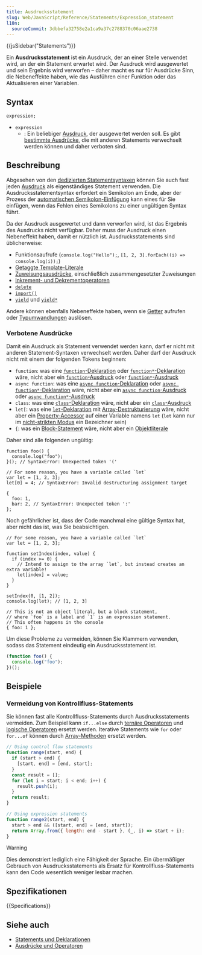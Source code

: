 ```yaml
---
title: Ausdrucksstatement
slug: Web/JavaScript/Reference/Statements/Expression_statement
l10n:
  sourceCommit: 3dbbefa32758e2a1ca9a37c2788370c06aae2738
---
```


{{jsSidebar("Statements")}}

Ein **Ausdrucksstatement** ist ein Ausdruck, der an einer Stelle verwendet wird, an der ein Statement erwartet wird. Der Ausdruck wird ausgewertet und sein Ergebnis wird verworfen – daher macht es nur für Ausdrücke Sinn, die Nebeneffekte haben, wie das Ausführen einer Funktion oder das Aktualisieren einer Variablen.

## Syntax

```js-nolint
expression;
```

- `expression`
  - : Ein beliebiger [Ausdruck](/de/docs/Web/JavaScript/Reference/Operators), der ausgewertet werden soll. Es gibt [bestimmte Ausdrücke](#verbotene_ausdrücke), die mit anderen Statements verwechselt werden können und daher verboten sind.

## Beschreibung

Abgesehen von den [dedizierten Statementsyntaxen](/de/docs/Web/JavaScript/Reference/Statements) können Sie auch fast jeden [Ausdruck](/de/docs/Web/JavaScript/Reference/Operators) als eigenständiges Statement verwenden. Die Ausdrucksstatementsyntax erfordert ein Semikolon am Ende, aber der Prozess der [automatischen Semikolon-Einfügung](/de/docs/Web/JavaScript/Reference/Lexical_grammar#automatic_semicolon_insertion) kann eines für Sie einfügen, wenn das Fehlen eines Semikolons zu einer ungültigen Syntax führt.

Da der Ausdruck ausgewertet und dann verworfen wird, ist das Ergebnis des Ausdrucks nicht verfügbar. Daher muss der Ausdruck einen Nebeneffekt haben, damit er nützlich ist. Ausdrucksstatements sind üblicherweise:

- Funktionsaufrufe (`console.log("Hello");`, `[1, 2, 3].forEach((i) => console.log(i));`)
- [Getaggte Template-Literale](/de/docs/Web/JavaScript/Reference/Template_literals#tagged_templates)
- [Zuweisungsausdrücke](/de/docs/Web/JavaScript/Reference/Operators#assignment_operators), einschließlich zusammengesetzter Zuweisungen
- [Inkrement- und Dekrementoperatoren](/de/docs/Web/JavaScript/Reference/Operators#increment_and_decrement)
- [`delete`](/de/docs/Web/JavaScript/Reference/Operators/delete)
- [`import()`](/de/docs/Web/JavaScript/Reference/Operators/import)
- [`yield`](/de/docs/Web/JavaScript/Reference/Operators/yield) und [`yield*`](/de/docs/Web/JavaScript/Reference/Operators/yield*)

Andere können ebenfalls Nebeneffekte haben, wenn sie [Getter](/de/docs/Web/JavaScript/Reference/Functions/get) aufrufen oder [Typumwandlungen](/de/docs/Web/JavaScript/Guide/Data_structures#type_coercion) auslösen.

### Verbotene Ausdrücke

Damit ein Ausdruck als Statement verwendet werden kann, darf er nicht mit anderen Statement-Syntaxen verwechselt werden. Daher darf der Ausdruck nicht mit einem der folgenden Tokens beginnen:

- `function`: was eine [`function`-Deklaration](/de/docs/Web/JavaScript/Reference/Statements/function) oder [`function*`-Deklaration](/de/docs/Web/JavaScript/Reference/Statements/function*) wäre, nicht aber ein [`function`-Ausdruck](/de/docs/Web/JavaScript/Reference/Operators/function) oder [`function*`-Ausdruck](/de/docs/Web/JavaScript/Reference/Operators/function*)
- `async function`: was eine [`async function`-Deklaration](/de/docs/Web/JavaScript/Reference/Statements/async_function) oder [`async function*`-Deklaration](/de/docs/Web/JavaScript/Reference/Statements/async_function*) wäre, nicht aber ein [`async function`-Ausdruck](/de/docs/Web/JavaScript/Reference/Operators/async_function) oder [`async function*`-Ausdruck](/de/docs/Web/JavaScript/Reference/Operators/async_function*)
- `class`: was eine [`class`-Deklaration](/de/docs/Web/JavaScript/Reference/Statements/class) wäre, nicht aber ein [`class`-Ausdruck](/de/docs/Web/JavaScript/Reference/Operators/class)
- `let[`: was eine [`let`-Deklaration](/de/docs/Web/JavaScript/Reference/Statements/let) mit [Array-Destrukturierung](/de/docs/Web/JavaScript/Reference/Operators/Destructuring_assignment) wäre, nicht aber ein [Property-Accessor](/de/docs/Web/JavaScript/Reference/Operators/Property_accessors) auf einer Variable namens `let` (`let` kann nur im [nicht-strikten Modus](/de/docs/Web/JavaScript/Reference/Strict_mode#extra_reserved_words) ein Bezeichner sein)
- `{`: was ein [Block-Statement](/de/docs/Web/JavaScript/Reference/Statements/block) wäre, nicht aber ein [Objektliterale](/de/docs/Web/JavaScript/Reference/Operators/Object_initializer)

Daher sind alle folgenden ungültig:

```js-nolint example-bad
function foo() {
  console.log("foo");
}(); // SyntaxError: Unexpected token '('

// For some reason, you have a variable called `let`
var let = [1, 2, 3];
let[0] = 4; // SyntaxError: Invalid destructuring assignment target

{
  foo: 1,
  bar: 2, // SyntaxError: Unexpected token ':'
};
```

Noch gefährlicher ist, dass der Code manchmal eine gültige Syntax hat, aber nicht das ist, was Sie beabsichtigen.

```js-nolint example-bad
// For some reason, you have a variable called `let`
var let = [1, 2, 3];

function setIndex(index, value) {
  if (index >= 0) {
    // Intend to assign to the array `let`, but instead creates an extra variable!
    let[index] = value;
  }
}

setIndex(0, [1, 2]);
console.log(let); // [1, 2, 3]

// This is not an object literal, but a block statement,
// where `foo` is a label and `1` is an expression statement.
// This often happens in the console
{ foo: 1 };
```

Um diese Probleme zu vermeiden, können Sie Klammern verwenden, sodass das Statement eindeutig ein Ausdrucksstatement ist.

```js example-good
(function foo() {
  console.log("foo");
})();
```

## Beispiele

### Vermeidung von Kontrollfluss-Statements

Sie können fast alle Kontrollfluss-Statements durch Ausdrucksstatements vermeiden. Zum Beispiel kann `if...else` durch [ternäre Operatoren](/de/docs/Web/JavaScript/Reference/Operators/Conditional_operator) und [logische Operatoren](/de/docs/Web/JavaScript/Reference/Operators#binary_logical_operators) ersetzt werden. Iterative Statements wie `for` oder `for...of` können durch [Array-Methoden](/de/docs/Web/JavaScript/Reference/Global_Objects/Array#instance_methods) ersetzt werden.

```js
// Using control flow statements
function range(start, end) {
  if (start > end) {
    [start, end] = [end, start];
  }
  const result = [];
  for (let i = start; i < end; i++) {
    result.push(i);
  }
  return result;
}

// Using expression statements
function range2(start, end) {
  start > end && ([start, end] = [end, start]);
  return Array.from({ length: end - start }, (_, i) => start + i);
}
```

> [!WARNING]
> Dies demonstriert lediglich eine Fähigkeit der Sprache. Ein übermäßiger Gebrauch von Ausdrucksstatements als Ersatz für Kontrollfluss-Statements kann den Code wesentlich weniger lesbar machen.

## Spezifikationen

{{Specifications}}

## Siehe auch

- [Statements und Deklarationen](/de/docs/Web/JavaScript/Reference/Statements)
- [Ausdrücke und Operatoren](/de/docs/Web/JavaScript/Reference/Operators)
